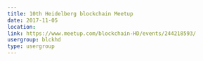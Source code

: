 ```yaml
---
title: 10th Heidelberg blockchain Meetup
date: 2017-11-05
location: 
link: https://www.meetup.com/blockchain-HD/events/244218593/
usergroup: blckhd
type: usergroup
---
```

